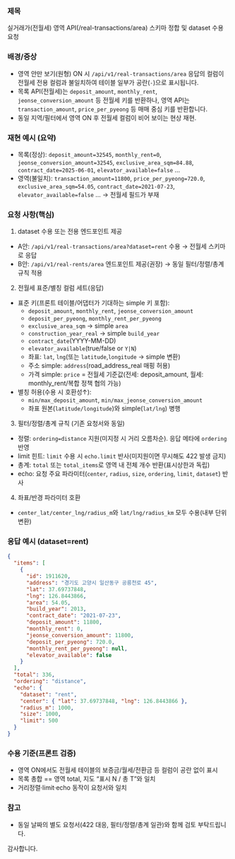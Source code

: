 ### 제목

실거래가(전월세) 영역 API(/real-transactions/area) 스키마 정합 및 dataset 수용 요청

### 배경/증상

- 영역 안만 보기(원형) ON 시 `/api/v1/real-transactions/area` 응답의 컬럼이 전월세 전용 컬럼과 불일치하여 테이블 일부가 공란(`-`)으로 표시됩니다.
- 목록 API(전월세)는 `deposit_amount`, `monthly_rent`, `jeonse_conversion_amount` 등 전월세 키를 반환하나, 영역 API는 `transaction_amount`, `price_per_pyeong` 등 매매 중심 키를 반환합니다.
- 동일 지역/필터에서 영역 ON 후 전월세 컬럼이 비어 보이는 현상 재현.

### 재현 예시 (요약)

- 목록(정상): `deposit_amount=32545`, `monthly_rent=0`, `jeonse_conversion_amount=32545`, `exclusive_area_sqm=84.88`, `contract_date=2025-06-01`, `elevator_available=false` …
- 영역(불일치): `transaction_amount=11800`, `price_per_pyeong=720.0`, `exclusive_area_sqm=54.05`, `contract_date=2021-07-23`, `elevator_available=false` … → 전월세 필드가 부재

### 요청 사항(핵심)

1. dataset 수용 또는 전용 엔드포인트 제공

- A안: `/api/v1/real-transactions/area?dataset=rent` 수용 → 전월세 스키마로 응답
- B안: `/api/v1/real-rents/area` 엔드포인트 제공(권장) → 동일 필터/정렬/총계 규칙 적용

2. 전월세 표준/별칭 컬럼 세트(응답)

- 표준 키(프론트 테이블/어댑터가 기대하는 simple 키 포함):
  - `deposit_amount`, `monthly_rent`, `jeonse_conversion_amount`
  - `deposit_per_pyeong`, `monthly_rent_per_pyeong`
  - `exclusive_area_sqm` → simple `area`
  - `construction_year_real` → simple `build_year`
  - `contract_date`(YYYY-MM-DD)
  - `elevator_available`(true/false or `Y|N`)
  - 좌표: `lat`, `lng`(또는 `latitude`,`longitude` → simple 변환)
  - 주소 simple: `address`(road_address_real 매핑 허용)
  - 가격 simple: `price` = 전월세 기준값(전세: deposit_amount, 월세: monthly_rent/복합 정책 협의 가능)
- 별칭 허용(수용 시 호환성↑):
  - `min/max_deposit_amount`, `min/max_jeonse_conversion_amount`
  - 좌표 원본(`latitude/longitude`)와 simple(`lat/lng`) 병행

3. 필터/정렬/총계 규칙 (기존 요청서와 동일)

- 정렬: `ordering=distance` 지원(미지정 시 거리 오름차순). 응답 메타에 `ordering` 반영
- limit 힌트: `limit` 수용 시 `echo.limit` 반사(미지원이면 무시해도 422 발생 금지)
- 총계: `total` 또는 `total_items`로 영역 내 전체 개수 반환(표시상한과 독립)
- echo: 요청 주요 파라미터(`center`, `radius`, `size`, `ordering`, `limit`, `dataset`) 반사

4. 좌표/반경 파라미터 호환

- `center_lat/center_lng/radius_m`와 `lat/lng/radius_km` 모두 수용(내부 단위 변환)

### 응답 예시 (dataset=rent)

```json
{
  "items": [
    {
      "id": 1911620,
      "address": "경기도 고양시 일산동구 공릉천로 45",
      "lat": 37.69737848,
      "lng": 126.8443866,
      "area": 54.05,
      "build_year": 2013,
      "contract_date": "2021-07-23",
      "deposit_amount": 11800,
      "monthly_rent": 0,
      "jeonse_conversion_amount": 11800,
      "deposit_per_pyeong": 720.0,
      "monthly_rent_per_pyeong": null,
      "elevator_available": false
    }
  ],
  "total": 336,
  "ordering": "distance",
  "echo": {
    "dataset": "rent",
    "center": { "lat": 37.69737848, "lng": 126.8443866 },
    "radius_m": 1000,
    "size": 1000,
    "limit": 500
  }
}
```

### 수용 기준(프론트 검증)

- 영역 ON에서도 전월세 테이블의 보증금/월세/전환금 등 컬럼이 공란 없이 표시
- 목록 총합 == 영역 total, 지도 “표시 N / 총 T”와 일치
- 거리정렬·limit·echo 동작이 요청서와 일치

### 참고

- 동일 날짜의 별도 요청서(422 대응, 필터/정렬/총계 일관)와 함께 검토 부탁드립니다.

감사합니다.
